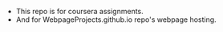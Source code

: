 - This repo is for coursera assignments.
- And for WebpageProjects.github.io repo's webpage hosting.
